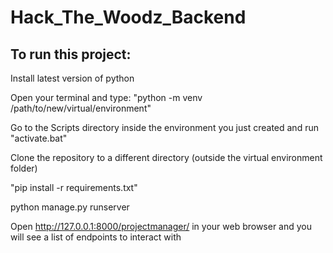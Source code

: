 # Hack_The_Woodz_Backend

## To run this project:
Install latest version of python

Open your terminal and type: "python -m venv /path/to/new/virtual/environment"

Go to the Scripts directory inside the environment you just created and run "activate.bat" 

Clone the repository to a different directory (outside the virtual environment folder)

"pip install -r requirements.txt"

python manage.py runserver

Open http://127.0.0.1:8000/projectmanager/ in your web browser and you will see a list of endpoints to interact with
